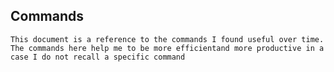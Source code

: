 ## Commands
    This document is a reference to the commands I found useful over time. The commands here help me to be more efficientand more productive in a case I do not recall a specific command
